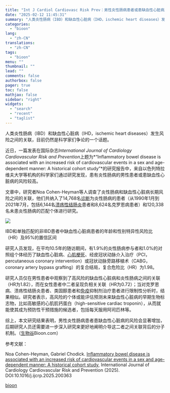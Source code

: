 ```yaml
---
title: "Int J Cardiol Cardiovasc Risk Prev：男性炎性肠病患者或患缺血性心脏病风险较高"
date: "2025-02-12 11:45:31"
summary: "人类炎性肠病（IBD）和缺血性心脏病（IHD，ischemic heart diseases）发生风..."
categories:
  - "bioon"
lang:
  - "zh-CN"
translations:
  - "zh-CN"
tags:
  - "bioon"
menu: ""
thumbnail: ""
lead: ""
comments: false
authorbox: false
pager: true
toc: false
mathjax: false
sidebar: "right"
widgets:
  - "search"
  - "recent"
  - "taglist"
---
```


人类炎性肠病（IBD）和缺血性心脏病（IHD，ischemic heart diseases）发生风险之间的关联，目前仍然是科学家们争论的一个话题。

近日，一篇发表在国际杂志*International Journal of Cardiology Cardiovascular Risk and Prevention*上题为*“Inflammatory bowel disease is associated with an increased risk of cardiovascular events in a sex and age-dependent manner: A historical cohort study”*的研究报告中，来自以色列特拉维夫大学等机构的科学家们通过研究发现，患有炎性肠病的男性患者或患缺血性心脏病的风险较高。

文章中，研究者Noa Cohen-Heyman等人调查了炎性肠病和缺血性心脏病长期风险之间的关联，他们共纳入了14,768名[诊断](https://www.medsci.cn/guideline/list.do?q=%E8%AF%8A%E6%96%AD)为炎性肠病的患者（从1990年1月到2021年7月，包括6,144名[溃疡性结肠炎](https://edu.medsci.cn/course/search.do?w=%E6%BA%83%E7%96%A1%E6%80%A7%E7%BB%93%E8%82%A0%E7%82%8E)患者和8,624名克罗恩病患者）和120,338名未患炎性肠病的匹配个体进行研究。

![](https://img.medsci.cn/bioon-com/20250211/1739272808337_1938376.png)

IBD和单独匹配的非IBD患者中缺血性心脏病患者的年龄和性别特异性风险比（HR）及95%的置信区间

研究人员发现，在平均10.5年的随访期间，有1.9%的炎性肠病参与者和1.0%的对照组个体经历了缺血性心脏病、[心肌梗死](https://www.medsci.cn/search?q=%E5%BF%83%E8%82%8C%E6%A2%97%E6%AD%BB)、经皮冠状动脉介入治疗（PCI，percutaneous coronary intervention）或冠状动脉旁路移植术（CABG，coronary artery bypass grafting）的复合结局，复合危险比（HR）为1.98。

研究人员仅在男性患者中观察到了高风险的缺血性心脏病和炎性肠病之间的关联（HR为1.82），而在女性患者中二者呈现负相关关联（HR为0.72）；当对克罗恩病、溃疡性结肠炎患者、类固醇患者和[免疫](https://www.medsci.cn/guideline/search?keyword=%E5%85%8D%E7%96%AB)抑制剂治疗患者进行限制性分析时，结果相似。研究者表示，高风险的个体或能评估预测未来缺血性心脏病的早期生物标志物，比如高敏感的心肌肌钙蛋白（high-sensitive cardiac troponin），从而就能使其成为预防性干预措施的候选者，包括每天服用阿司匹林等。

综上，本文研究结果表明，男性炎性肠病患者患缺血性心脏病的风险会显著增加，后期研究人员还需要进一步深入研究来更好地阐明介导这二者之间关联背后的分子机制。（[生物谷](https://www.bioon.com)Bioon.com）

参考文献：

Noa Cohen-Heyman, Gabriel Chodick. [Inflammatory bowel disease is associated with an increased risk of cardiovascular events in a sex and age-dependent manner: A historical cohort study](https://pmc.ncbi.nlm.nih.gov/articles/PMC11760278/), International Journal of Cardiology Cardiovascular Risk and Prevention (2025). DOI:10.1016/j.ijcrp.2025.200363

[bioon](http://news.bioon.com/article/57f686284846.html)
